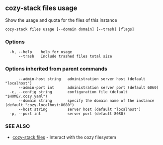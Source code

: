 ## cozy-stack files usage

Show the usage and quota for the files of this instance

```
cozy-stack files usage [--domain domain] [--trash] [flags]
```

### Options

```
  -h, --help    help for usage
      --trash   Include trashed files total size
```

### Options inherited from parent commands

```
      --admin-host string   administration server host (default "localhost")
      --admin-port int      administration server port (default 6060)
  -c, --config string       configuration file (default "$HOME/.cozy.yaml")
      --domain string       specify the domain name of the instance (default "cozy.localhost:8080")
      --host string         server host (default "localhost")
  -p, --port int            server port (default 8080)
```

### SEE ALSO

* [cozy-stack files](cozy-stack_files.md)	 - Interact with the cozy filesystem

